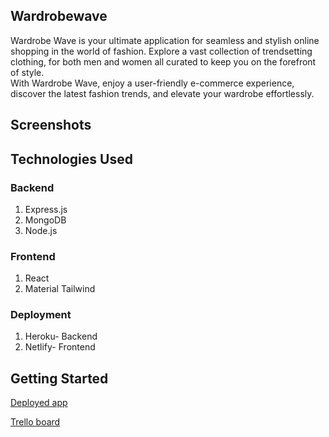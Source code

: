 ## Wardrobewave
Wardrobe Wave is your ultimate application for seamless and stylish online shopping in the world of fashion. Explore a vast collection of trendsetting clothing, for both men and women all curated to keep you on the forefront of style. <br>
With Wardrobe Wave, enjoy a user-friendly e-commerce experience, discover the latest fashion trends, and elevate your wardrobe effortlessly. 
## Screenshots

## Technologies Used
### Backend
1. Express.js
2. MongoDB
3. Node.js

### Frontend
1. React
2. Material Tailwind

### Deployment
1. Heroku- Backend
2. Netlify- Frontend

## Getting Started

[Deployed app](https://illustrious-dango-1a23f8.netlify.app)

[Trello board](https://trello.com/b/tRr82xws/project-3-planning)